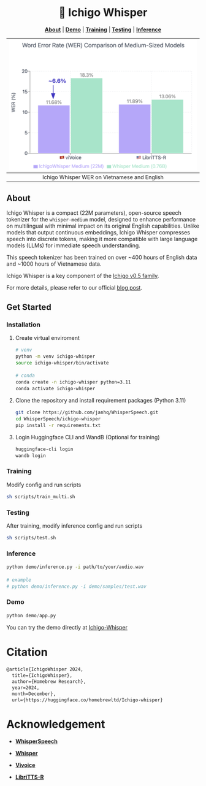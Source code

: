 <div align="center">

# 🍰 Ichigo Whisper

[**About**](#about) | [**Demo**](#demo) | [**Training**](#training) | [**Testing**](#testing) | [**Inference**](#inference)

</div>

| ![WER](https://github.com/janhq/WhisperSpeech/blob/main/ichigo-whisper/assets/wer.png) | 
|:--:| 
| Ichigo Whisper WER on Vietnamese and English |

## About 
Ichigo Whisper is a compact (22M parameters), open-source speech tokenizer for the `whisper-medium` model, designed to enhance performance on multilingual with minimal impact on its original English capabilities. Unlike models that output continuous embeddings, Ichigo Whisper compresses speech into discrete tokens, making it more compatible with large language models (LLMs) for immediate speech understanding.

This speech tokenizer has been trained on over ~400 hours of English data and ~1000 hours of Vietnamese data.

Ichigo Whisper is a key component of the [Ichigo v0.5 family](https://github.com/janhq/ichigo).

For more details, please refer to our official [blog post](https://huggingface.co/homebrewltd/Ichigo-whisper-v0.1).


## Get Started

### Installation
1. Create virtual enviroment
   ```bash
   # venv
   python -m venv ichigo-whisper
   source ichigo-whisper/bin/activate

   # conda 
   conda create -n ichigo-whisper python=3.11
   conda activate ichigo-whisper                                                                                                                                                             
   ```

2. Clone the repository and install requirement packages (Python 3.11)
   ```bash
   git clone https://github.com/janhq/WhisperSpeech.git
   cd WhisperSpeech/ichigo-whisper
   pip install -r requirements.txt
   ```

3. Login Huggingface CLI and WandB (Optional for training)
   ```bash
   huggingface-cli login
   wandb login
   ```

### Training

Modify config and run scripts

```bash
sh scripts/train_multi.sh
```

### Testing

After training, modify inference config and run scripts

```bash
sh scripts/test.sh
```

### Inference

```bash
python demo/inference.py -i path/to/your/audio.wav 

# example 
# python demo/inference.py -i demo/samples/test.wav
```

### Demo

```python
python demo/app.py
```

You can try the demo directly at [Ichigo-Whisper](https://ichigo-whisper.homebrew.ltd/)

# Citation
```
@article{IchigoWhisper 2024,
  title={IchigoWhisper},
  author={Homebrew Research},
  year=2024,
  month=December},
  url={https://huggingface.co/homebrewltd/Ichigo-whisper}
```

# Acknowledgement

- **[WhisperSpeech](https://github.com/collabora/WhisperSpeech)**

- **[Whisper](https://huggingface.co/meta-llama/Meta-Llama-3.1-8B-Instruct)**

- **[Vivoice](https://huggingface.co/datasets/capleaf/viVoice)**

- **[LibriTTS-R](https://huggingface.co/datasets/parler-tts/libritts_r_filtered)**
